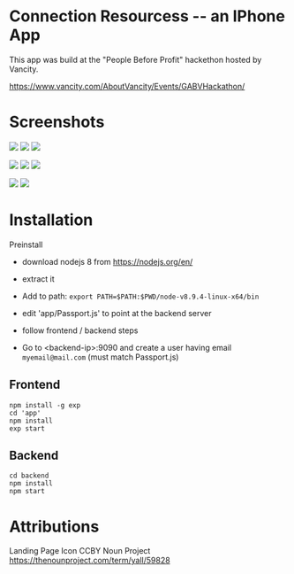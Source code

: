 # Connection Resourcess -- an IPhone App

This app was build at the "People Before Profit" hackethon hosted by Vancity.

https://www.vancity.com/AboutVancity/Events/GABVHackathon/

# Screenshots


![](screenshots/IMG_0277.PNG)
![](screenshots/IMG_0278.PNG)
![](screenshots/IMG_0279.PNG)

![](screenshots/IMG_0280.PNG)
![](screenshots/IMG_0281.PNG)
![](screenshots/IMG_0282.PNG)

![](screenshots/IMG_0283.PNG)
![](screenshots/IMG_5189.jpg)

# Installation

Preinstall

* download nodejs 8 from https://nodejs.org/en/
* extract it
* Add to path: `export PATH=$PATH:$PWD/node-v8.9.4-linux-x64/bin`

* edit 'app/Passport.js' to point at the backend server
* follow frontend / backend steps
* Go to \<backend-ip\>:9090 and create a user having email `myemail@mail.com` (must match Passport.js)

## Frontend

```
npm install -g exp
cd 'app'
npm install
exp start
```

## Backend

```
cd backend
npm install
npm start
```

 

# Attributions
Landing Page Icon CCBY Noun Project
https://thenounproject.com/term/yall/59828

